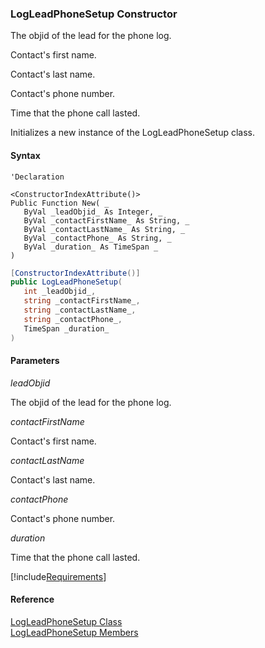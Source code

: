﻿### LogLeadPhoneSetup Constructor

The objid of the lead for the phone log.

Contact's first name.

Contact's last name.

Contact's phone number.

Time that the phone call lasted.

Initializes a new instance of the LogLeadPhoneSetup class.

#### Syntax

```vbnet
'Declaration

<ConstructorIndexAttribute()>
Public Function New( _
   ByVal _leadObjid_ As Integer, _
   ByVal _contactFirstName_ As String, _
   ByVal _contactLastName_ As String, _
   ByVal _contactPhone_ As String, _
   ByVal _duration_ As TimeSpan _
)
```

```csharp
[ConstructorIndexAttribute()]
public LogLeadPhoneSetup( 
   int _leadObjid_,
   string _contactFirstName_,
   string _contactLastName_,
   string _contactPhone_,
   TimeSpan _duration_
)
```

#### Parameters

_leadObjid_

The objid of the lead for the phone log.

_contactFirstName_

Contact's first name.

_contactLastName_

Contact's last name.

_contactPhone_

Contact's phone number.

_duration_

Time that the phone call lasted.

[!include[Requirements](../partials/requirements.md)]

#### Reference

[LogLeadPhoneSetup Class](FChoice.Toolkits.Clarify~FChoice.Toolkits.Clarify.Sales.LogLeadPhoneSetup.md)  
[LogLeadPhoneSetup Members](FChoice.Toolkits.Clarify~FChoice.Toolkits.Clarify.Sales.LogLeadPhoneSetup_members.md)